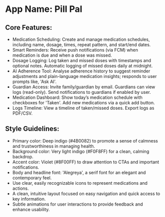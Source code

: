 # **App Name**: Pill Pal

## Core Features:

- Medication Scheduling: Create and manage medication schedules, including name, dosage, times, repeat pattern, and start/end dates.
- Smart Reminders: Receive push notifications (via FCM) when medication is due and when a dose was missed.
- Dosage Logging: Log taken and missed doses with timestamps and optional notes. Automatic logging of missed doses daily at midnight.
- AI Adherence Tool: Analyse adherence history to suggest reminder adjustments and plain-language medication insights; responds to user prompts like, 'Ask AI'.
- Guardian Access: Invite family/guardian by email. Guardians can view logs (read-only).  Send notifications to guardians if enabled by user.
- Medication Dashboard: Show today’s medication schedule with checkboxes for 'Taken'. Add new medications via a quick add button.
- Logs Timeline: View a timeline of taken/missed doses. Export logs as PDF/CSV.

## Style Guidelines:

- Primary color: Deep indigo (#4B0082) to promote a sense of calmness and trustworthiness in managing health.
- Background color: Very light indigo (#F0F8FF) for a clean, calming backdrop.
- Accent color: Violet (#8F00FF) to draw attention to CTAs and important notifications.
- Body and headline font: 'Alegreya', a serif font for an elegant and contemporary feel.
- Use clear, easily recognizable icons to represent medications and actions.
- A clean, intuitive layout focused on easy navigation and quick access to key information.
- Subtle animations for user interactions to provide feedback and enhance usability.